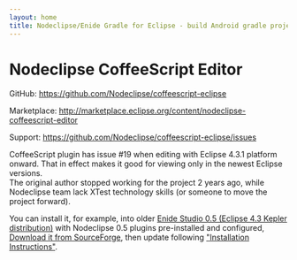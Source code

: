 ```yaml
---
layout: home
title: Nodeclipse/Enide Gradle for Eclipse - build Android gradle project in Eclipse
---
```


# Nodeclipse CoffeeScript Editor

<p></p>

GitHub: <https://github.com/Nodeclipse/coffeescript-eclipse>

Marketplace: <http://marketplace.eclipse.org/content/nodeclipse-coffeescript-editor>

Support: <https://github.com/Nodeclipse/coffeescript-eclipse/issues>


CoffeeScript plugin has issue #19 when editing with Eclipse 4.3.1 platform onward.
That in effect makes it good for viewing only in the newest Eclipse versions.  
The original author stopped working for the project 2 years ago, while Nodeclipse team
lack XTest technology skills (or someone to move the project forward).

You can install it, for example, into older <a href="/enide/studio/">Enide Studio 0.5 (Eclipse 4.3 Kepler distribution)</a>
with Nodeclipse 0.5 plugins pre-installed and configured,   
<a href="https://sourceforge.net/projects/nodeclipse/files">Download it from SourceForge</a>,
then update following ["Installation Instructions"](/updates/#update-site). 
